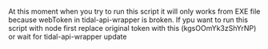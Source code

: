 At this moment when you try to run this script it will only works from EXE file because webToken in tidal-api-wrapper is broken. If ypu want to run this script with node first replace original token with this (kgsOOmYk3zShYrNP) or wait for tidal-api-wrapper update 